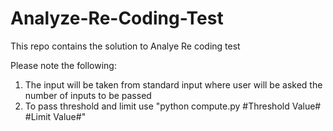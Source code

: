 # Analyze-Re-Coding-Test
This repo contains the solution to Analye Re coding test

Please note the following:
1. The input will be taken from standard input where user will be asked the number of inputs to be passed
2. To pass threshold and limit use "python compute.py #Threshold Value# #Limit Value#"
